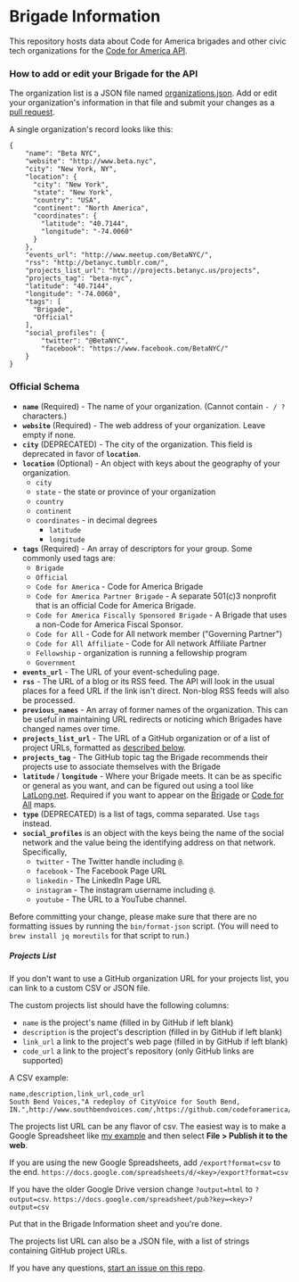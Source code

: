 # Brigade Information

This repository hosts data about Code for America brigades and other civic tech organizations for the [Code for America API](https://github.com/codeforamerica/cfapi/).

### How to add or edit your Brigade for the API

The organization list is a JSON file named [organizations.json](https://github.com/codeforamerica/brigade-information/blob/master/organizations.json). Add or edit your organization's information in that file and submit your changes as a [pull request](https://help.github.com/articles/using-pull-requests/).

A single organization's record looks like this:

```
{
    "name": "Beta NYC",
    "website": "http://www.beta.nyc",
    "city": "New York, NY",
    "location": {
      "city": "New York",
      "state": "New York",
      "country": "USA",
      "continent": "North America",
      "coordinates": {
        "latitude": "40.7144",
        "longitude": "-74.0060"
      }
    },
    "events_url": "http://www.meetup.com/BetaNYC/",
    "rss": "http://betanyc.tumblr.com/",
    "projects_list_url": "http://projects.betanyc.us/projects",
    "projects_tag": "beta-nyc",
    "latitude": "40.7144",
    "longitude": "-74.0060",
    "tags": [
      "Brigade",
      "Official"
    ],
    "social_profiles": {
        "twitter": "@BetaNYC",
        "facebook": "https://www.facebook.com/BetaNYC/"
    }
}
```

### Official Schema

* **`name`** (Required) - The name of your organization. (Cannot contain `- / ?` characters.)
* **`website`** (Required) - The web address of your organization. Leave empty if none.
* **`city`** (DEPRECATED) - The city of the organization.  This field is deprecated in favor of **`location`**.
* **`location`** (Optional) - An object with keys about the geography of your organization.
  * `city`
  * `state` - the state or province of your organization
  * `country`
  * `continent`
  * `coordinates` - in decimal degrees
    * `latitude`
    * `longitude`
* **`tags`** (Required) - An array of descriptors for your group.
  Some commonly used tags are:
  * `Brigade`
  * `Official`
  * `Code for America` - Code for America Brigade
  * `Code for America Partner Brigade` - A separate 501(c)3 nonprofit that is an official Code for America Brigade.
  * `Code for America Fiscally Sponsored Brigade` - A Brigade that uses a non-Code for America Fiscal Sponsor.
  * `Code for All` - Code for All network member ("Governing Partner")
  * `Code for All Affiliate` - Code for All network Affiliate Partner
  * `Fellowship` - organization is running a fellowship program
  * `Government`
* **`events_url`** - The URL of your event-scheduling page.
* **`rss`** - The URL of a blog or its RSS feed. The API will look in the usual places for a feed URL if the link isn't direct. Non-blog RSS feeds will also be processed.
* **`previous_names`** - An array of former names of the organization. This can be useful in maintaining URL redirects or noticing which Brigades have changed names over time.
* **`projects_list_url`** - The URL of a GitHub organization or of a list of project URLs, formatted as [described below](https://github.com/codeforamerica/brigade-information#projects-list).
* **`projects_tag`** - The GitHub topic tag the Brigade recommends their projects use to associate themselves with the Brigade
* **`latitude`** / **`longitude`** - Where your Brigade meets. It can be as specific or general as you want, and can be figured out using a tool like [LatLong.net](http://www.latlong.net/). Required if you want to appear on the [Brigade](http://www.codeforamerica.org/brigade/) or [Code for All](http://codeforall.org/) maps.
* **`type`** (DEPRECATED) is a list of tags, comma separated. Use `tags` instead.
* **`social_profiles`** is an object with the keys being the name of the social network and the value being the identifying address on that network. Specifically,
  * `twitter` - The Twitter handle including `@`.
  * `facebook` - The Facebook Page URL
  * `linkedin` - The LinkedIn Page URL
  * `instagram` - The instagram username including `@`.
  * `youtube` - The URL to a YouTube channel.

Before committing your change, please make sure that there are no formatting issues by running the `bin/format-json` script. (You will need to `brew install jq moreutils` for that script to run.)

##### Projects List

If you don't want to use a GitHub organization URL for your projects list, you can link to a custom CSV or JSON file.

The custom projects list should have the following columns:

* `name` is the project's name (filled in by GitHub if left blank)
* `description` is the project's description (filled in by GitHub if left blank)
* `link_url` a link to the project's web page (filled in by GitHub if left blank)
* `code_url` a link to the project's repository (only GitHub links are supported)

A CSV example:
```
name,description,link_url,code_url
South Bend Voices,"A redeploy of CityVoice for South Bend, IN.",http://www.southbendvoices.com/,https://github.com/codeforamerica/cityvoice
```

The projects list URL can be any flavor of csv. The easiest way is to make a Google Spreadsheet like [my example](https://docs.google.com/spreadsheet/ccc?key=0ArHmv-6U1drqdDBzNXpSZkVzRDJUQnpOS0RJM0FDWGc&usp=sharing) and then select **File > Publish it to the web**.

If you are using the new Google Spreadsheets, add `/export?format=csv` to the end.
`https://docs.google.com/spreadsheets/d/<key>/export?format=csv`

If you have the older Google Drive version change `?output=html` to `?output=csv`.
`https://docs.google.com/spreadsheet/pub?key=<key>?output=csv`

Put that in the Brigade Information sheet and you're done.

The projects list URL can also be a JSON file, with a list of strings containing GitHub project URLs.

If you have any questions, [start an issue on this repo](https://github.com/codeforamerica/brigade-information/issues).
